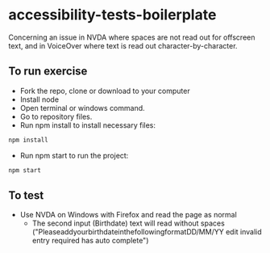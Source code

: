 # accessibility-tests-boilerplate
Concerning an issue in NVDA where spaces are not read out for offscreen text, and in VoiceOver where text is read out character-by-character.

## To run exercise

- Fork the repo, clone or download to your computer
- Install node
- Open terminal or windows command.
- Go to repository files.
- Run npm install to install necessary files:
```javascript
npm install
```
- Run npm start to run the project:
```javascript
npm start
```

## To test

- Use NVDA on Windows with Firefox and read the page as normal
  - The second input (Birthdate) text will read without spaces ("PleaseaddyourbirthdateinthefollowingformatDD/MM/YY  edit  invalid entry  required  has auto complete")
